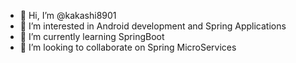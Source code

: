 - 👋 Hi, I’m @kakashi8901
- 👀 I’m interested in Android development and Spring Applications
- 🌱 I’m currently learning SpringBoot
- 💞️ I’m looking to collaborate on Spring MicroServices

<!---
kakashi8901/kakashi8901 is a ✨ special ✨ repository because its `README.md` (this file) appears on your GitHub profile.
You can click the Preview link to take a look at your changes.
--->
